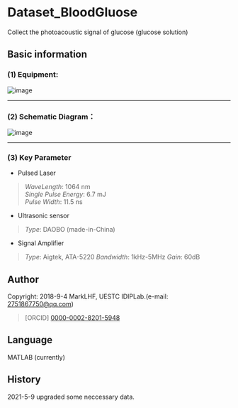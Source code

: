 # Dataset_BloodGluose
 Collect the photoacoustic signal of glucose (glucose solution)

## Basic information
### (1) Equipment:  
![image](https://github.com/wcs7846/Dataset_BloodGluose.git/image/work.jpg)  
***
### (2) Schematic Diagram：
![image](https://github.com/wcs7846/Dataset_BloodGluose.git/image/machine.png)  
***
### (3) Key Parameter
* Pulsed Laser
>*WaveLength*: 1064 nm  
>*Single Pulse Energy*: 6.7 mJ  
>*Pulse Width*: 11.5 ns  

* Ultrasonic sensor  
>*Type*: DAOBO (made-in-China)

* Signal Amplifier  
>*Type*: Aigtek, ATA-5220
>*Bandwidth*: 1kHz-5MHz
>*Gain*: 60dB


## Author
Copyright: 2018-9-4 MarkLHF, UESTC IDIPLab.(e-mail: 2751867750@qq.com)  
>[ORCID] [0000-0002-8201-5948](https://orcid.org/my-orcid?orcid=0000-0002-8201-5948)   

## Language
MATLAB (currently)  

## History
2021-5-9 upgraded some neccessary data.  
